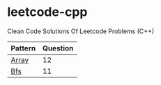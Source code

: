 # leetcode-cpp
Clean Code Solutions Of Leetcode Problems (C++)

| Pattern  | Question |
| --- | --- |
| [Array](https://github.com/gyaliniz/leetcode-cpp/tree/main/Arrays)| 12 |
| [Bfs](https://github.com/gyaliniz/leetcode-cpp/tree/main/Bfs)| 11 |
